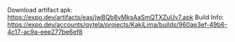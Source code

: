 Download artifact apk: https://expo.dev/artifacts/eas/jwBQb8vMksAaSmQTXZuUv7.apk
Build Info: https://expo.dev/accounts/qytela/projects/KakiLima/builds/960ae3ef-49b6-4c17-ac9a-eee277be6ef8

